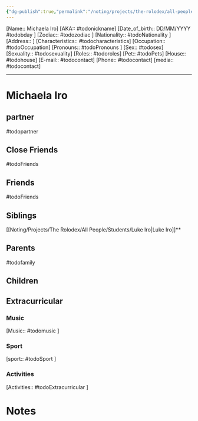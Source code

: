 ```yaml
---
{"dg-publish":true,"permalink":"/noting/projects/the-rolodex/all-people/people/michaela-iro/","dgHomeLink":true,"dgPassFrontmatter":false}
---
```


[Name:: Michaela Iro]
[AKA:: #todonickname]
[Date_of_birth:: DD/MM/YYYY #todobday ]
[Zodiac:: #todozodiac ]
[Nationality:: #todoNationality ]
[Address:: ]
[Characteristics::  #todocharacteristics]
[Occupation:: #todoOccupation]
[Pronouns:: #todoPronouns ]
[Sex:: #todosex]
[Sexuality:: #todosexuality]
[Roles:: #todoroles]
[Pet:: #todoPets]
[House:: #todohouse]
[E-mail:: #todocontact]
[Phone:: #todocontact]
[media:: #todocontact]

---
# Michaela Iro
## partner
#todopartner
## Close Friends
#todoFriends
## Friends
#todoFriends
## Siblings
[[Noting/Projects/The Rolodex/All People/Students/Luke Iro|Luke Iro]]**
## Parents
#todofamily
## Children
## Extracurricular
### Music
[Music:: #todomusic ]
### Sport
[sport:: #todoSport ]
### Activities
[Activities:: #todoExtracurricular ]
# Notes